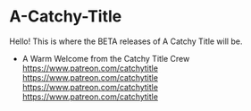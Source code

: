# A-Catchy-Title
Hello! This is where the BETA releases of A Catchy Title will be.
- A Warm Welcome from the Catchy Title Crew
https://www.patreon.com/catchytitle 
https://www.patreon.com/catchytitle 
https://www.patreon.com/catchytitle 
https://www.patreon.com/catchytitle 
